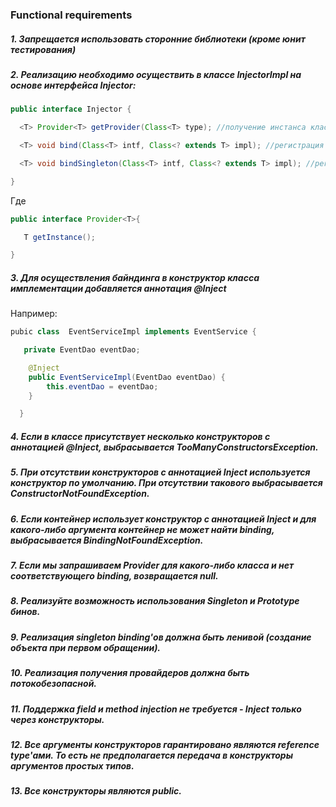 ### Functional requirements

##### 1. Запрещается использовать сторонние библиотеки (кроме юнит тестирования)

##### 2. Реализацию необходимо осуществить в классе InjectorImpl на основе интерфейса Injector:

```java
public interface Injector {

  <T> Provider<T> getProvider(Class<T> type); //получение инстанса класса со всеми иньекциями по классу интерфейса

  <T> void bind(Class<T> intf, Class<? extends T> impl); //регистрация байндинга по классу интерфейса и его реализации

  <T> void bindSingleton(Class<T> intf, Class<? extends T> impl); //регистрация синглтон класса 

}
```

Где

```java
public interface Provider<T>{  

   T getInstance();  

}
```

##### 3. Для осуществления байндинга в конструктор класса имплементации добавляется аннотация @Inject

Например:

```java
pubic class  EventServiceImpl implements EventService {

   private EventDao eventDao;       

 	@Inject
	public EventServiceImpl(EventDao eventDao) {
		this.eventDao = eventDao;
	}

  }
```

##### 4. Если в классе присутствует несколько конструкторов с аннотацией @Inject, выбрасывается TooManyConstructorsException.

##### 5. При отсутствии конструкторов с аннотацией Inject используется конструктор по умолчанию. При отсутствии такового выбрасывается ConstructorNotFoundException.

##### 6. Если контейнер использует конструктор с аннотацией Inject и для какого-либо аргумента контейнер не может найти binding, выбрасывается BindingNotFoundException.

##### 7. Если мы запрашиваем Provider для какого-либо класса и нет соответствующего binding, возвращается null.

##### 8. Реализуйте возможность использования Singleton и Prototype бинов.

##### 9. Реализация singleton binding'ов должна быть ленивой (создание объекта при первом обращении).

##### 10. Реализация получения провайдеров должна быть потокобезопасной.

##### 11. Поддержка field и method injection не требуется - Inject только через конструкторы.

##### 12. Все аргументы конструкторов гарантировано являются reference type'ами. То есть не предполагается передача в конструкторы аргументов простых типов.

##### 13. Все конструкторы являются public.



